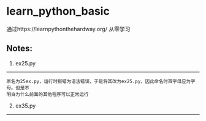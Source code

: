 # learn_python_basic
通过https://learnpythonthehardway.org/ 从零学习


## Notes:
1. ex25.py
------------------
    原名为25ex.py，运行时报错为语法错误，于是将其改为ex25.py，因此命名时首字母应为字母。但是不     
    明白为什么前面的其他程序可以正常运行

2. ex35.py
-----------------
    
